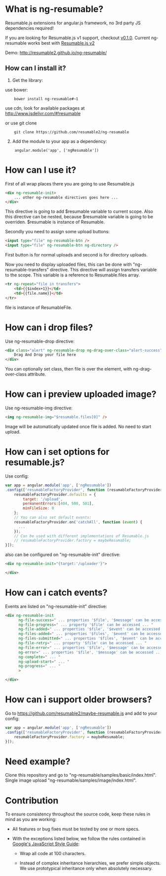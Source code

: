What is ng-resumable?
============

Resumable.js extensions for angular.js framework, no 3rd party JS dependencies required!

If you are looking for Resumable.js v1 support, checkout [v0.1.0](https://github.com/resumable2/ng-resumable/tree/v0.1.0).
Current ng-resumable works best with [Resumable.js v2](https://github.com/resumable2/resumable.js)

Demo: http://resumable2.github.io/ng-resumable/

## How can I install it?
1. Get the library:

use bower:
        
        bower install ng-resumable#~1
                
use cdn, look for available packages at http://www.jsdelivr.com/#!resumable
                
or use git clone
        
        git clone https://github.com/resumable2/ng-resumable
                
2. Add the module to your app as a dependency:

        angular.module('app', ['ngResumable'])
        
How can I use it?
============

First of all wrap places there you are going to use Resumable.js
````html
<div ng-resumable-init> 
    ... other ng-resumable directives goes here ...
</div>
````
This directive is going to add $resumable variable to current scope.
Also this directive can be nested, because $resumable variable is going to be overriden.
$resumable is instance of Resumable.


Secondly you need to assign some upload buttons:
````html
<input type="file" ng-resumable-btn />
<input type="file" ng-resumable-btn ng-directory />
````
First button is for normal uploads and second is for directory uploads.


Now you need to display uploaded files, this can be done with "ng-resumable-transfers" directive.
This directive will assign transfers variable to the scope. This variable is a reference to Resumable.files array.
````html
<tr ng-repeat="file in transfers">
    <td>{{$index+1}}</td>
    <td>{{file.name}}</td>
</tr>
````
file is instance of ResumableFile.

How can i drop files?
============

Use ng-resumable-drop directive:
````html
<div class="alert" ng-resumable-drop ng-drag-over-class="alert-success">
    Drag And Drop your file here
</div>
````
You can optionally set class, then file is over the element, with ng-drag-over-class attribute.

How can i preview uploaded image?
============

Use ng-resumable-img directive:
````html
<img ng-resumable-img="$resumable.files[0]" />
````
Image will be automatically updated once file is added. No need to start upload.


How can i set options for resumable.js? 
============

Use config:
````javascript
var app = angular.module('app', ['ngResumable'])
.config(['resumableFactoryProvider', function (resumableFactoryProvider) {
    resumableFactoryProvider.defaults = {
        target: '/upload',
        permanentErrors:[404, 500, 501],
        minFileSize: 0
    };
    // You can also set default events:
    resumableFactoryProvider.on('catchAll', function (event) {
      ...
    });
    // Can be used with different implementations of Resumable.js
    // resumableFactoryProvider.factory = maybeResumable;
}]);
````

also can be configured on "ng-resumable-init" directive:
````html
<div ng-resumable-init="{target:'/uploader'}">

</div>
````


How can i catch events?
============

Events are listed on "ng-resumable-init" directive:
````html
<div ng-resumable-init 
      ng-file-success=" ... properties '$file', '$message' can be accessed ... "
      ng-file-progress=" ... property '$file' can be accessed ... "
      ng-file-added=" ... properties '$file', '$event' can be accessed ... "
      ng-files-added=" ... properties '$files', '$event' can be accessed ... "
      ng-files-submitted=" ... properties '$files', '$event' can be accessed ... "
      ng-file-retry=" ... property '$file' can be accessed ... "
      ng-file-error=" ... properties '$file', '$message' can be accessed ... "
      ng-error=" ... properties '$file', '$message' can be accessed ... "
      ng-complete=" ... "     
      ng-upload-start=" ... "   
      ng-progress=" ... "
      > 

</div>
````


How can i support older browsers?
============
Go to https://github.com/resumable2/maybe-resumable.js
and add to your config:
````javascript
var app = angular.module('app', ['ngResumable'])
.config(['resumableFactoryProvider', function (resumableFactoryProvider) {
    resumableFactoryProvider.factory = maybeResumable;
}]);
````

Need example?
============
Clone this repository and go to "ng-resumable/samples/basic/index.html".
Single image upload "ng-resumable/samples/image/index.html".


Contribution
============
To ensure consistency throughout the source code, keep these rules in mind as you are working:

* All features or bug fixes must be tested by one or more specs.

* With the exceptions listed below, we follow the rules contained in [Google's JavaScript Style Guide](http://google-styleguide.googlecode.com/svn/trunk/javascriptguide.xml):

  * Wrap all code at 100 characters.

  * Instead of complex inheritance hierarchies, we prefer simple objects. We use prototypical
inheritance only when absolutely necessary.

